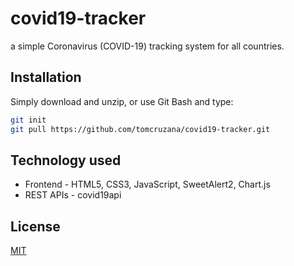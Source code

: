 # covid19-tracker

a simple Coronavirus (COVID-19) tracking system for all countries.

## Installation

Simply download and unzip, or use Git Bash and type:

```bash
git init
git pull https://github.com/tomcruzana/covid19-tracker.git
```

## Technology used

- Frontend - HTML5, CSS3, JavaScript, SweetAlert2, Chart.js
- REST APIs - covid19api

## License

[MIT](https://choosealicense.com/licenses/mit/)
